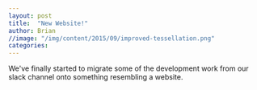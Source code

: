 ```yaml
---
layout: post
title:  "New Website!"
author: Brian
//image: "/img/content/2015/09/improved-tessellation.png"
categories: 
---
```

We've finally started to migrate some of the development work from our slack channel onto something resembling a website.  
